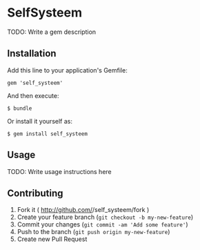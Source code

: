 # SelfSysteem

TODO: Write a gem description

## Installation

Add this line to your application's Gemfile:

    gem 'self_systeem'

And then execute:

    $ bundle

Or install it yourself as:

    $ gem install self_systeem

## Usage

TODO: Write usage instructions here

## Contributing

1. Fork it ( http://github.com/<my-github-username>/self_systeem/fork )
2. Create your feature branch (`git checkout -b my-new-feature`)
3. Commit your changes (`git commit -am 'Add some feature'`)
4. Push to the branch (`git push origin my-new-feature`)
5. Create new Pull Request

